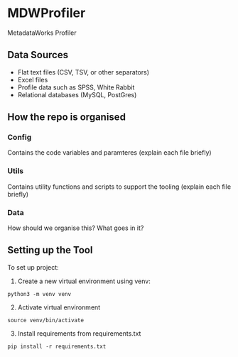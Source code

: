 # MDWProfiler
MetadataWorks Profiler

## Data Sources
* Flat text files (CSV, TSV, or other separators)
* Excel files
* Profile data such as SPSS, White Rabbit
* Relational databases (MySQL, PostGres)


## How the repo is organised

### Config

Contains the code variables and paramteres (explain each file briefly)

### Utils

Contains utility functions and scripts to support the tooling (explain each file briefly)

### Data

How should we organise this?  What goes in it?


## Setting up the Tool

To set up project:
1. Create a new virtual environment using venv:

<code>python3 -m venv venv</code>

2. Activate virtual environment

<code>source venv/bin/activate</code>

3. Install requirements from requirements.txt

<code>pip install -r requirements.txt</code>
 
 
